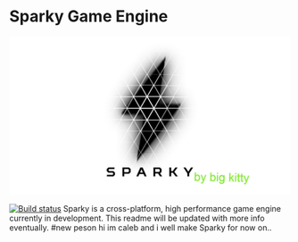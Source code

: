 # Sparky Game Engine

![Sparky](/Resources/Branding/SparkyLogoLight1920x1080.jpg?raw=true "Sparky")

[![Build status](https://ci.appveyor.com/api/projects/status/u04khlr803f43qst/branch/master?svg=true)](https://ci.appveyor.com/project/TheCherno/sparky/branch/master)
Sparky is a cross-platform, high performance game engine currently in development. This readme will be updated with more info eventually.
#new peson hi im caleb and i well make  Sparky for now on..